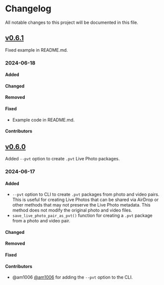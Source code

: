 # Changelog

All notable changes to this project will be documented in this file.

## [v0.6.1](https://github.com/RhetTbull/makelive/compare/v0.6.0...v0.6.1)

Fixed example in README.md.

### 2024-06-18

#### Added

#### Changed

#### Removed

#### Fixed

- Example code in README.md.

#### Contributors

## [v0.6.0](https://github.com/RhetTbull/makelive/compare/v0.5.0...v0.6.0)

Added `--pvt` option to create `.pvt` Live Photo packages.

### 2024-06-17

#### Added

- `--pvt` option to CLI to create `.pvt` packages from photo and video pairs. This is useful for creating Live Photos that can be shared via AirDrop or other methods that may not preserve the Live Photo metadata. This method does not modify the original photo and video files.
- `save_live_photo_pair_as_pvt()` function for creating a `.pvt` package from a photo and video pair.

#### Changed

#### Removed

#### Fixed

#### Contributors

- @am1006 [@am1006](https://github.com/am1006) for adding the `--pvt` option to the CLI.
